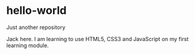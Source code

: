 # hello-world
Just another repository

Jack here. I am learning to use HTML5, CSS3 and JavaScript on my first learning module.

